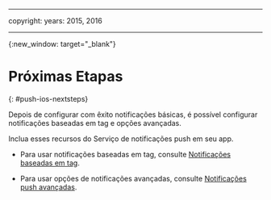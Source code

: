 
---

copyright:
 years: 2015, 2016

---

{:new_window: target="_blank"}
# Próximas Etapas

{: #push-ios-nextsteps}

Depois de configurar com êxito notificações básicas,
é possível configurar notificações baseadas em tag e opções
avançadas.

Inclua esses recursos do Serviço de notificações push em seu app.




-  Para usar notificações baseadas em tag, consulte
[Notificações baseadas em tag](t_push_tagsmain.md).

-  Para usar opções de notificações avançadas, consulte
[Notificações push avançadas](t_advance_notifications.md).
